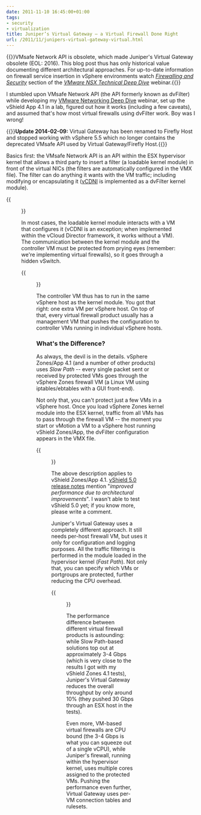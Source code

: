 ```yaml
---
date: 2011-11-10 16:45:00+01:00
tags:
- security
- virtualization
title: Juniper’s Virtual Gateway – a Virtual Firewall Done Right
url: /2011/11/junipers-virtual-gateway-virtual.html
---
```

{{<note warn>}}VMsafe Network API is obsolete, which made Juniper's Virtual Gateway obsolete (EOL: 2016). This blog post thus has only historical value documenting different architectural approaches. For up-to-date information on firewall service insertion in vSphere environments watch *[Firewalling and Security](https://my.ipspace.net/bin/list?id=NSX#FW)* section of the _[VMware NSX Technical Deep Dive](https://www.ipspace.net/VMware_NSX_Technical_Deep_Dive)_ webinar.{{</note>}}

I stumbled upon VMsafe Network API (the API formerly known as dvFilter) while developing my [VMware Networking Deep Dive](https://www.ipspace.net/VMnet) webinar, set up the vShield App 4.1 in a lab, figured out how it works (including a few caveats), and assumed that's how most virtual firewalls using dvFilter work. Boy was I wrong!
<!--more-->
{{<note update>}}**Update 2014-02-09:** Virtual Gateway has been renamed to Firefly Host and stopped working with vSphere 5.5 which no longer contains the deprecated VMsafe API used by Virtual Gateway/Firefly Host.{{</note>}}

Basics first: the VMsafe Network API is an API within the ESX hypervisor kernel that allows a third party to insert a filter (a loadable kernel module) in front of the virtual NICs (the filters are automatically configured in the VMX file). The filter can do anything it wants with the VM traffic; including modifying or encapsulating it ([vCDNI](/2011/04/vcloud-director-networking.html) is implemented as a dvFilter kernel module).

{{<figure src="/2011/11/s320-VGW_kernel.png" caption="dvFilter in an ESXi Host">}}

In most cases, the loadable kernel module interacts with a VM that configures it (vCDNI is an exception; when implemented within the vCloud Director framework, it works without a VM). The communication between the kernel module and the controller VM must be protected from prying eyes (remember: we're implementing virtual firewalls), so it goes through a hidden vSwitch.

{{<figure src="/2011/11/s320-VGW_full.png" caption="Typical Use of dvFilter API">}}

The controller VM thus has to run in the same vSphere host as the kernel module. You got that right: one extra VM per vSphere host. On top of that, every virtual firewall product usually has a management VM that pushes the configuration to controller VMs running in individual vSphere hosts.

### What\'s the Difference?

As always, the devil is in the details. vSphere Zones/App 4.1 (and a number of other products) uses *Slow Path* -- every single packet sent or received by protected VMs goes through the vSphere Zones firewall VM (a Linux VM using iptables/ebtables with a GUI front-end).

Not only that, you can't protect just a few VMs in a vSphere host. Once you load vSphere Zones kernel module into the ESX kernel, traffic from all VMs has to pass through the firewall VM -- the moment you start or vMotion a VM to a vSphere host running vShield Zones/App, the dvFilter configuration appears in the VMX file.

{{<figure src="/2011/11/s320-VGW_SlowPath.png" caption="Virtual Gateway slow path">}}

The above description applies to vShield Zones/App 4.1. [vShield 5.0 release notes](http://www.vmware.com/support/vshield/doc/releasenotes_vshield_50.html) mention "*improved performance due to architectural improvements*". I wasn't able to test vShield 5.0 yet; if you know more, please write a comment.

Juniper's Virtual Gateway uses a completely different approach. It still needs per-host firewall VM, but uses it only for configuration and logging purposes. All the traffic filtering is performed in the module loaded in the hypervisor kernel (*Fast Path*). Not only that, you can specify which VMs or portgroups are protected, further reducing the CPU overhead.

{{<figure src="/2011/11/s320-VGW_FastPath.png"  caption="Virtual Gateway fast path">}}

The performance difference between different virtual firewall products is astounding: while Slow Path-based solutions top out at approximately 3-4 Gbps (which is very close to the results I got with my vShield Zones 4.1 tests), Juniper's Virtual Gateway reduces the overall throughput by only around 10% (they pushed 30 Gbps through an ESX host in the tests).

Even more, VM-based virtual firewalls are CPU bound (the 3-4 Gbps is what you can squeeze out of a single vCPU), while Juniper's firewall, running within the hypervisor kernel, uses multiple cores assigned to the protected VMs. Pushing the performance even further, Virtual Gateway uses per-VM connection tables and rulesets.

